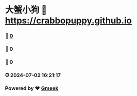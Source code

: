 # 大蟹小狗 :link: https://crabbopuppy.github.io 
### :page_facing_up: [0](https://crabbopuppy.github.io/tag.html) 
### :speech_balloon: 0 
### :hibiscus: 0 
### :alarm_clock: 2024-07-02 16:21:17 
### Powered by :heart: [Gmeek](https://github.com/Meekdai/Gmeek)
